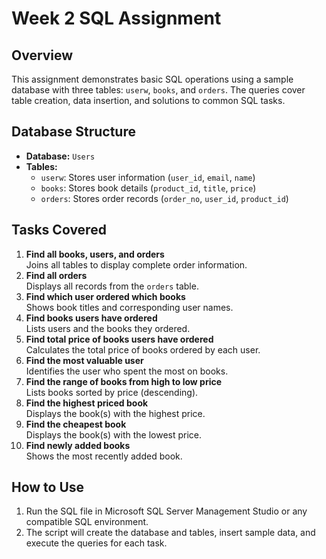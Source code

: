 # Week 2 SQL Assignment

## Overview

This assignment demonstrates basic SQL operations using a sample database with three tables: `userw`, `books`, and `orders`. The queries cover table creation, data insertion, and solutions to common SQL tasks.

## Database Structure

- **Database:** `Users`
- **Tables:**
  - `userw`: Stores user information (`user_id`, `email`, `name`)
  - `books`: Stores book details (`product_id`, `title`, `price`)
  - `orders`: Stores order records (`order_no`, `user_id`, `product_id`)

## Tasks Covered

1. **Find all books, users, and orders**  
   Joins all tables to display complete order information.
2. **Find all orders**  
   Displays all records from the `orders` table.
3. **Find which user ordered which books**  
   Shows book titles and corresponding user names.
4. **Find books users have ordered**  
   Lists users and the books they ordered.
5. **Find total price of books users have ordered**  
   Calculates the total price of books ordered by each user.
6. **Find the most valuable user**  
   Identifies the user who spent the most on books.
7. **Find the range of books from high to low price**  
   Lists books sorted by price (descending).
8. **Find the highest priced book**  
   Displays the book(s) with the highest price.
9. **Find the cheapest book**  
   Displays the book(s) with the lowest price.
10. **Find newly added books**  
    Shows the most recently added book.

## How to Use

1. Run the SQL file in Microsoft SQL Server Management Studio or any compatible SQL environment.
2. The script will create the database and tables, insert sample data, and execute the queries for each task.

